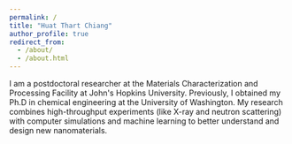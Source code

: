 ```yaml
---
permalink: /
title: "Huat Thart Chiang"
author_profile: true
redirect_from: 
  - /about/
  - /about.html
---
```


I am a postdoctoral researcher at the Materials Characterization and Processing Facility at John's Hopkins University. Previously, I obtained my Ph.D in chemical engineering at the University of Washington. My research combines high-throughput experiments (like X-ray and neutron scattering) with computer simulations and machine learning to better understand and design new nanomaterials.
